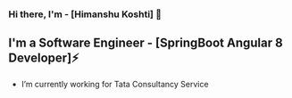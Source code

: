### Hi there, I'm - [Himanshu Koshti] 👋

## I'm a Software Engineer - [SpringBoot Angular 8 Developer]⚡

- I’m currently working for Tata Consultancy Service
